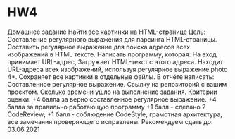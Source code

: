 # HW4
Домашнее задание
Найти все картинки на HTML-странице
Цель:
Составление регулярного выражения для парсинга HTML-страницы.
Составить регулярное выражение для поиска адресов всех изображений в HTML тексте. Написать программу, которая:
На вход принимает URL-адрес,
Загружает HTML-текст с этого адреса.
Находит URL-адреса всех изображений, используя регулярное выражение.photo 4*. Сохраняет все картинки в отдельные файлы.
В отчёте написать:
Составленное регулярное выражение.
Ссылку на репозиторий с вашим проектом.
Сколько времени ушло на выполнение задания.
Критерии оценки:
+4 балла за верно составленное регулярное выражение. +4 балла за правильно работающую программу +1 балл - сделано 2 CodeReview; +1 балл - соблюдение CodeStyle, грамотная архитектура, все замечания проверяющего исправлены.
Рекомендуем сдать до: 03.06.2021
